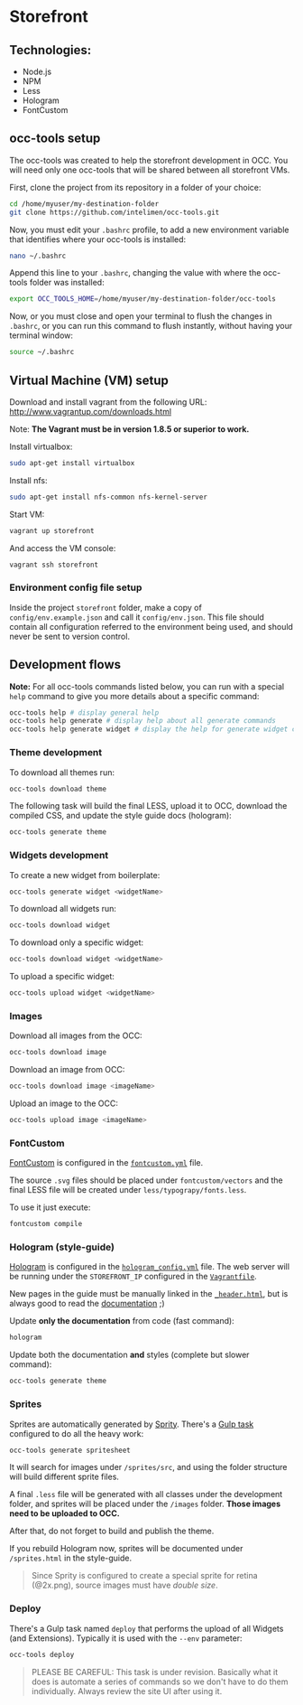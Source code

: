 # <PROJECT> Storefront

## Technologies:
  *  Node.js
  *  NPM
  *  Less
  *  Hologram
  *  FontCustom

## occ-tools setup

The occ-tools was created to help the storefront development in OCC. You will need only one occ-tools that will be shared between all storefront VMs.

First, clone the project from its repository in a folder of your choice:
```bash
cd /home/myuser/my-destination-folder
git clone https://github.com/intelimen/occ-tools.git
```

Now, you must edit your `.bashrc` profile, to add a new environment variable that identifies where your occ-tools is installed:
```bash
nano ~/.bashrc
```

Append this line to your `.bashrc`, changing the value with where the occ-tools folder was installed:
```bash
export OCC_TOOLS_HOME=/home/myuser/my-destination-folder/occ-tools
```

Now, or you must close and open your terminal to flush the changes in `.bashrc`, or you can run this command to flush instantly, without having your terminal window:
```bash
source ~/.bashrc
```

## Virtual Machine (VM) setup

Download and install vagrant from the following URL:
   http://www.vagrantup.com/downloads.html

Note: **The Vagrant must be in version 1.8.5 or superior to work.**

Install virtualbox:
```bash
sudo apt-get install virtualbox
```

Install nfs:
```bash
sudo apt-get install nfs-common nfs-kernel-server
```

Start VM:
```bash
vagrant up storefront
```

And access the VM console:
```bash
vagrant ssh storefront
```

### Environment config file setup

Inside the project `storefront` folder, make a copy of `config/env.example.json` and call it `config/env.json`.
This file should contain all configuration referred to the environment being used, and should never be sent to version control.

## Development flows

**Note:** For all occ-tools commands listed below, you can run with a special `help` command to give you more details about a specific command:

```bash
occ-tools help # display general help
occ-tools help generate # display help about all generate commands
occ-tools help generate widget # display the help for generate widget command
```

### Theme development

To download all themes run:

```bash
occ-tools download theme
```

The following task will build the final LESS, upload it to OCC, download the compiled CSS, and update the style guide docs (hologram):

```bash
occ-tools generate theme
```

### Widgets development

To create a new widget from boilerplate:
```bash
occ-tools generate widget <widgetName>
```

To download all widgets run:
```bash
occ-tools download widget
```

To download only a specific widget:

```bash
occ-tools download widget <widgetName>
```

To upload a specific widget:

```bash
occ-tools upload widget <widgetName>
```

### Images

Download all images from the OCC:
```bash
occ-tools download image
```

Download an image from OCC:
```bash
occ-tools download image <imageName>
```

Upload an image to the OCC:

```bash
occ-tools upload image <imageName>
```

### FontCustom

[FontCustom](http://fontcustom.com/) is configured in the [`fontcustom.yml`](fontcustom.yml) file.

The source `.svg` files should be placed under `fontcustom/vectors` and the final LESS file will be created under `less/typograpy/fonts.less`.

To use it just execute:

```bash
fontcustom compile
```

### Hologram (style-guide)

[Hologram](http://trulia.github.io/hologram/) is configured in the [`hologram_config.yml`](hologram_config.yml) file.
The web server will be running under the `STOREFRONT_IP` configured in the [`Vagrantfile`](Vagrantfile).

New pages in the guide must be manually linked in the [`_header.html`](hologram/doc_assets/_header.html), but is always good to read the [documentation](https://github.com/trulia/hologram/blob/master/README.md) ;)

Update **only the documentation** from code (fast command):

```bash
hologram
```

Update both the documentation **and** styles (complete but slower command):

```bash
occ-tools generate theme
```

### Sprites

Sprites are automatically generated by [Sprity](https://github.com/sprity/sprity). There's a [Gulp task](gulpfile.js) configured to do all the heavy work:

```bash
occ-tools generate spritesheet
```

It will search for images under `/sprites/src`, and using the folder structure will build different sprite files.

A final `.less` file will be generated with all classes under the development folder, and sprites will be placed under the `/images` folder. **Those images need to be uploaded to OCC.**

After that, do not forget to build and publish the theme.

If you rebuild Hologram now, sprites will be documented under `/sprites.html` in the style-guide.

> Since Sprity is configured to create a special sprite for retina (@2x.png), source images must have *double size*.

### Deploy

There's a Gulp task named `deploy` that performs the upload of all Widgets (and Extensions). Typically it is used with the `--env` parameter:

```bash
occ-tools deploy
```

> PLEASE BE CAREFUL: This task is under revision. Basically what it does is automate a series of commands so we don't have to do them individually. Always review the site UI after using it.
